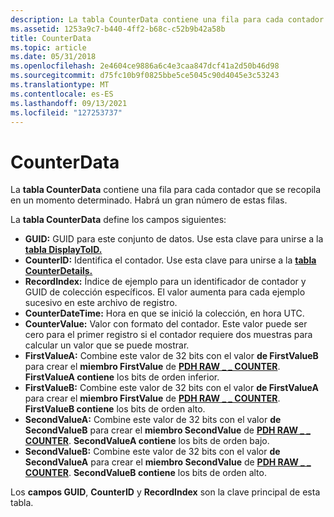 ```yaml
---
description: La tabla CounterData contiene una fila para cada contador que se recopila en un momento determinado. Habrá un gran número de estas filas.
ms.assetid: 1253a9c7-b440-4ff2-b68c-c52b9b42a58b
title: CounterData
ms.topic: article
ms.date: 05/31/2018
ms.openlocfilehash: 2e4604ce9886a6c4e3caa847dcf41a2d50b46d98
ms.sourcegitcommit: d75fc10b9f0825bbe5ce5045c90d4045e3c53243
ms.translationtype: MT
ms.contentlocale: es-ES
ms.lasthandoff: 09/13/2021
ms.locfileid: "127253737"
---
```

# <a name="counterdata"></a>CounterData

La **tabla CounterData** contiene una fila para cada contador que se recopila en un momento determinado. Habrá un gran número de estas filas.

La **tabla CounterData** define los campos siguientes:

-   **GUID:** GUID para este conjunto de datos. Use esta clave para unirse a la [**tabla DisplayToID.**](displaytoid.md)
-   **CounterID:** Identifica el contador. Use esta clave para unirse a la [**tabla CounterDetails.**](counterdetails.md)
-   **RecordIndex:** Índice de ejemplo para un identificador de contador y GUID de colección específicos. El valor aumenta para cada ejemplo sucesivo en este archivo de registro.
-   **CounterDateTime:** Hora en que se inició la colección, en hora UTC.
-   **CounterValue:** Valor con formato del contador. Este valor puede ser cero para el primer registro si el contador requiere dos muestras para calcular un valor que se puede mostrar.
-   **FirstValueA:** Combine este valor de 32 bits con el valor **de FirstValueB** para crear el **miembro FirstValue** de [**PDH RAW \_ \_ COUNTER**](/windows/desktop/api/Pdh/ns-pdh-pdh_raw_counter). **FirstValueA contiene** los bits de orden inferior.
-   **FirstValueB:** Combine este valor de 32 bits con el valor **de FirstValueA** para crear el **miembro FirstValue** de [**PDH RAW \_ \_ COUNTER**](/windows/desktop/api/Pdh/ns-pdh-pdh_raw_counter). **FirstValueB contiene** los bits de orden alto.
-   **SecondValueA:** Combine este valor de 32 bits con el valor **de SecondValueB** para crear el **miembro SecondValue** de [**PDH RAW \_ \_ COUNTER**](/windows/desktop/api/Pdh/ns-pdh-pdh_raw_counter). **SecondValueA contiene** los bits de orden bajo.
-   **SecondValueB:** Combine este valor de 32 bits con el valor **de SecondValueA** para crear el **miembro SecondValue** de [**PDH RAW \_ \_ COUNTER**](/windows/desktop/api/Pdh/ns-pdh-pdh_raw_counter). **SecondValueB contiene** los bits de orden alto.

Los **campos GUID**, **CounterID** y **RecordIndex** son la clave principal de esta tabla.

 

 



